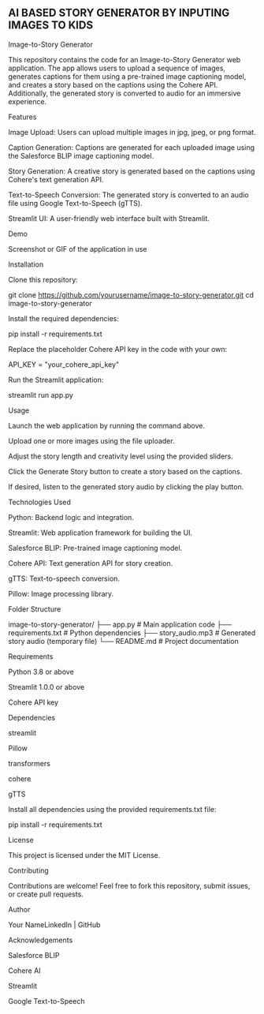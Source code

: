 ## AI BASED STORY GENERATOR BY INPUTING IMAGES TO KIDS

Image-to-Story Generator

This repository contains the code for an Image-to-Story Generator web application. The app allows users to upload a sequence of images, generates captions for them using a pre-trained image captioning model, and creates a story based on the captions using the Cohere API. Additionally, the generated story is converted to audio for an immersive experience.

Features

Image Upload: Users can upload multiple images in jpg, jpeg, or png format.

Caption Generation: Captions are generated for each uploaded image using the Salesforce BLIP image captioning model.

Story Generation: A creative story is generated based on the captions using Cohere's text generation API.

Text-to-Speech Conversion: The generated story is converted to an audio file using Google Text-to-Speech (gTTS).

Streamlit UI: A user-friendly web interface built with Streamlit.

Demo

Screenshot or GIF of the application in use

Installation

Clone this repository:

git clone https://github.com/yourusername/image-to-story-generator.git
cd image-to-story-generator

Install the required dependencies:

pip install -r requirements.txt

Replace the placeholder Cohere API key in the code with your own:

API_KEY = "your_cohere_api_key"

Run the Streamlit application:

streamlit run app.py

Usage

Launch the web application by running the command above.

Upload one or more images using the file uploader.

Adjust the story length and creativity level using the provided sliders.

Click the Generate Story button to create a story based on the captions.

If desired, listen to the generated story audio by clicking the play button.

Technologies Used

Python: Backend logic and integration.

Streamlit: Web application framework for building the UI.

Salesforce BLIP: Pre-trained image captioning model.

Cohere API: Text generation API for story creation.

gTTS: Text-to-speech conversion.

Pillow: Image processing library.

Folder Structure

image-to-story-generator/
├── app.py                 # Main application code
├── requirements.txt       # Python dependencies
├── story_audio.mp3        # Generated story audio (temporary file)
└── README.md              # Project documentation

Requirements

Python 3.8 or above

Streamlit 1.0.0 or above

Cohere API key

Dependencies

streamlit

Pillow

transformers

cohere

gTTS

Install all dependencies using the provided requirements.txt file:

pip install -r requirements.txt

License

This project is licensed under the MIT License.

Contributing

Contributions are welcome! Feel free to fork this repository, submit issues, or create pull requests.

Author

Your NameLinkedIn | GitHub

Acknowledgements

Salesforce BLIP

Cohere AI

Streamlit

Google Text-to-Speech
